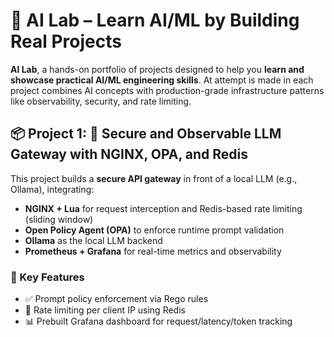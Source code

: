 # 🧪 AI Lab – Learn AI/ML by Building Real Projects

**AI Lab**, a hands-on portfolio of projects designed to help you **learn and showcase practical AI/ML engineering skills**. At attempt is made in each project combines AI concepts with production-grade infrastructure patterns like observability, security, and rate limiting.


## 📦 Project 1: 🔐 Secure and Observable LLM Gateway with NGINX, OPA, and Redis

This project builds a **secure API gateway** in front of a local LLM (e.g., Ollama), integrating:

- **NGINX + Lua** for request interception and Redis-based rate limiting (sliding window)
- **Open Policy Agent (OPA)** to enforce runtime prompt validation
- **Ollama** as the local LLM backend
- **Prometheus + Grafana** for real-time metrics and observability

### 🎯 Key Features

- ✅ Prompt policy enforcement via Rego rules
- 🔄 Rate limiting per client IP using Redis
- 📊 Prebuilt Grafana dashboard for request/latency/token tracking


